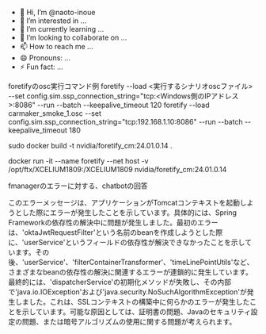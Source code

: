 - 👋 Hi, I’m @naoto-inoue
- 👀 I’m interested in ...
- 🌱 I’m currently learning ...
- 💞️ I’m looking to collaborate on ...
- 📫 How to reach me ...
- 😄 Pronouns: ...
- ⚡ Fun fact: ...

<!---
naoto-inoue/naoto-inoue is a ✨ special ✨ repository because its `README.md` (this file) appears on your GitHub profile.
You can click the Preview link to take a look at your changes.
--->

foretifyのosc実行コマンド例
foretify --load <実行するシナリオoscファイル> --set config.sim.ssp_connection_string=\"tcp:<Windows側のIPアドレス>:8086\" --run --batch --keepalive_timeout 120
foretify --load carmaker_smoke_1.osc --set config.sim.ssp_connection_string=\"tcp:192.168.1.10:8086\" --run --batch --keepalive_timeout 180

sudo docker build -t nvidia/foretify_cm:24.01.0.14 .

docker run -it --name foretify --net host -v /opt/ftx/XCELIUM1809:/XCELIUM1809 nvidia/foretify_cm:24.01.0.14

fmanagerのエラーに対する、chatbotの回答

このエラーメッセージは、アプリケーションがTomcatコンテキストを起動しようとした際にエラーが発生したことを示しています。具体的には、Spring Frameworkの依存性の解決中に問題が発生しました。最初のエラーは、'oktaJwtRequestFilter'という名前のbeanを作成しようとした際に、'userService'というフィールドの依存性が解決できなかったことを示しています。その後、'userService'、'filterContainerTransformer'、'timeLinePointUtils'など、さまざまなbeanの依存性の解決に関連するエラーが連鎖的に発生しています。最終的には、'dispatcherService'の初期化メソッドが失敗し、その内部で'java.io.IOException'および'java.security.NoSuchAlgorithmException'が発生しました。これは、SSLコンテキストの構築中に何らかのエラーが発生したことを示しています。可能な原因としては、証明書の問題、Javaのセキュリティ設定の問題、または暗号アルゴリズムの使用に関する問題が考えられます。
